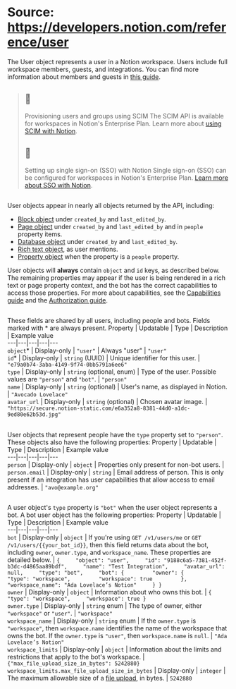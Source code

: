 # Source: https://developers.notion.com/reference/user

The User object represents a user in a Notion workspace. Users include full workspace members, guests, and integrations. You can find more information about members and guests in [this guide](https://www.notion.so/help/add-members-admins-guests-and-groups). 
> ## 📘
> Provisioning users and groups using SCIM
> The SCIM API is available for workspaces in Notion's Enterprise Plan. Learn more about [using SCIM with Notion](https://www.notion.so/help/provision-users-and-groups-with-scim).
> ## 📘
> Setting up single sign-on (SSO) with Notion
> Single sign-on (SSO) can be configured for workspaces in Notion's Enterprise Plan. [Learn more about SSO with Notion](https://www.notion.so/help/saml-sso-configuration).
## [](https://developers.notion.com/reference/user#where-user-objects-appear-in-the-api)
User objects appear in nearly all objects returned by the API, including:
  * [Block object](https://developers.notion.com/reference/block) under `created_by` and `last_edited_by`.
  * [Page object](https://developers.notion.com/reference/page) under `created_by` and `last_edited_by` and in `people` property items.
  * [Database object](https://developers.notion.com/reference/database) under `created_by` and `last_edited_by`.
  * [Rich text object](https://developers.notion.com/reference/rich-text), as user mentions.
  * [Property object](https://developers.notion.com/reference/property-object) when the property is a `people` property.


User objects will **always** contain `object` and `id` keys, as described below. The remaining properties may appear if the user is being rendered in a rich text or page property context, and the bot has the correct capabilities to access those properties. For more about capabilities, see the [Capabilities guide](https://developers.notion.com/reference/capabilities) and the [Authorization guide](https://developers.notion.com/docs/authorization).
## [](https://developers.notion.com/reference/user#all-users)
These fields are shared by all users, including people and bots. Fields marked with * are always present.
Property | Updatable | Type | Description | Example value  
---|---|---|---|---  
`object`* | Display-only | `"user"` | Always "user" | `"user"`  
`id`* | Display-only |  `string` (UUID) | Unique identifier for this user. | `"e79a0b74-3aba-4149-9f74-0bb5791a6ee6"`  
`type` | Display-only |  `string` (optional, enum) | Type of the user. Possible values are `"person"` and `"bot"`. | `"person"`  
`name` | Display-only |  `string` (optional) | User's name, as displayed in Notion. | `"Avocado Lovelace"`  
`avatar_url` | Display-only |  `string` (optional) | Chosen avatar image. | `"https://secure.notion-static.com/e6a352a8-8381-44d0-a1dc-9ed80e62b53d.jpg"`  
## [](https://developers.notion.com/reference/user#people)
User objects that represent people have the `type` property set to `"person"`. These objects also have the following properties:
Property | Updatable | Type | Description | Example value  
---|---|---|---|---  
`person` | Display-only | `object` | Properties only present for non-bot users. |   
`person.email` | Display-only | `string` | Email address of person. This is only present if an integration has user capabilities that allow access to email addresses. | `"avo@example.org"`  
## [](https://developers.notion.com/reference/user#bots)
A user object's `type` property is `"bot"` when the user object represents a bot. A bot user object has the following properties:
Property | Updatable | Type | Description | Example value  
---|---|---|---|---  
`bot` | Display-only | `object` | If you're using `GET /v1/users/me` or `GET /v1/users/{{your_bot_id}}`, then this field returns data about the bot, including `owner`, `owner.type`, and `workspace_name`. These properties are detailed below. | `{     "object": "user",     "id": "9188c6a5-7381-452f-b3dc-d4865aa89bdf",     "name": "Test Integration",     "avatar_url": null,     "type": "bot",     "bot": {         "owner": {         "type": "workspace",         "workspace": true         },  "workspace_name": "Ada Lovelace’s Notion"     } }`  
`owner` | Display-only | `object` | Information about who owns this bot. | `{     "type": "workspace",     "workspace": true }`  
`owner.type` | Display-only |  `string` enum | The type of owner, either `"workspace"` or `"user"`. | `"workspace"`  
`workspace_name` | Display-only |  `string` enum | If the `owner.type` is `"workspace"`, then `workspace.name` identifies the name of the workspace that owns the bot. If the `owner.type` is `"user"`, then `workspace.name` is `null`. | `"Ada Lovelace’s Notion"`  
`workspace_limits` | Display-only | `object` | Information about the limits and restrictions that apply to the bot's workspace. | `{"max_file_upload_size_in_bytes": 5242880}`  
`workspace_limits.max_file_upload_size_in_bytes` | Display-only | `integer` | The maximum allowable size of a [file upload](https://developers.notion.com/reference/file-upload), in bytes. | `5242880`
